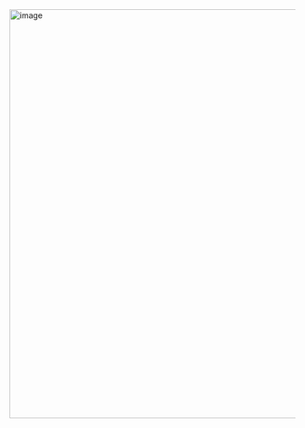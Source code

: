 <img width="1270" height="720" alt="image" src="https://github.com/user-attachments/assets/d1a2ec29-ce14-4eca-bf73-a7033bc6bae3" />

